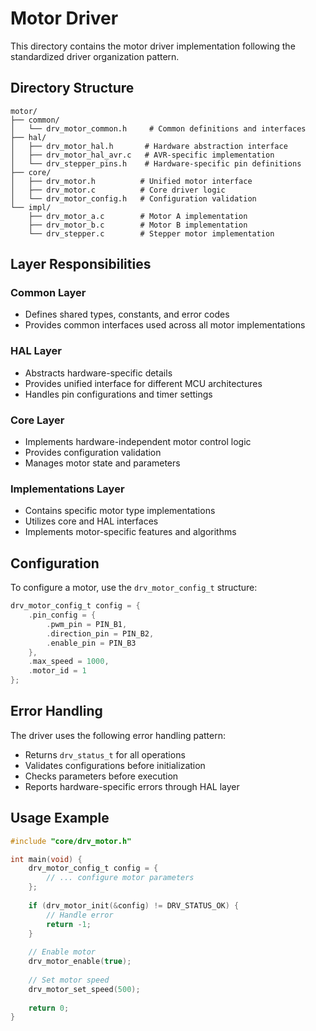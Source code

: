 # Motor Driver

This directory contains the motor driver implementation following the standardized driver organization pattern.

## Directory Structure

```
motor/
├── common/
│   └── drv_motor_common.h     # Common definitions and interfaces
├── hal/
│   ├── drv_motor_hal.h       # Hardware abstraction interface
│   ├── drv_motor_hal_avr.c   # AVR-specific implementation
│   └── drv_stepper_pins.h    # Hardware-specific pin definitions
├── core/
│   ├── drv_motor.h          # Unified motor interface
│   ├── drv_motor.c          # Core driver logic
│   └── drv_motor_config.h   # Configuration validation
└── impl/
    ├── drv_motor_a.c        # Motor A implementation
    ├── drv_motor_b.c        # Motor B implementation
    └── drv_stepper.c        # Stepper motor implementation
```

## Layer Responsibilities

### Common Layer
- Defines shared types, constants, and error codes
- Provides common interfaces used across all motor implementations

### HAL Layer
- Abstracts hardware-specific details
- Provides unified interface for different MCU architectures
- Handles pin configurations and timer settings

### Core Layer
- Implements hardware-independent motor control logic
- Provides configuration validation
- Manages motor state and parameters

### Implementations Layer
- Contains specific motor type implementations
- Utilizes core and HAL interfaces
- Implements motor-specific features and algorithms

## Configuration

To configure a motor, use the `drv_motor_config_t` structure:
```c
drv_motor_config_t config = {
    .pin_config = {
        .pwm_pin = PIN_B1,
        .direction_pin = PIN_B2,
        .enable_pin = PIN_B3
    },
    .max_speed = 1000,
    .motor_id = 1
};
```

## Error Handling

The driver uses the following error handling pattern:
- Returns `drv_status_t` for all operations
- Validates configurations before initialization
- Checks parameters before execution
- Reports hardware-specific errors through HAL layer

## Usage Example

```c
#include "core/drv_motor.h"

int main(void) {
    drv_motor_config_t config = {
        // ... configure motor parameters
    };
    
    if (drv_motor_init(&config) != DRV_STATUS_OK) {
        // Handle error
        return -1;
    }
    
    // Enable motor
    drv_motor_enable(true);
    
    // Set motor speed
    drv_motor_set_speed(500);
    
    return 0;
}
